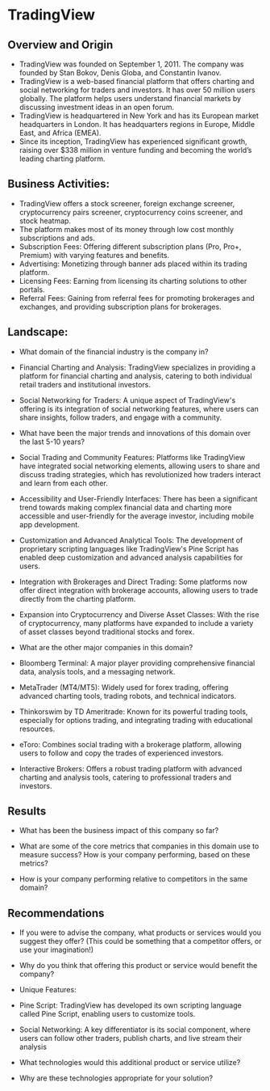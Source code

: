# TradingView

## Overview and Origin

* TradingView was founded on September 1, 2011. The company was founded by Stan Bokov, Denis Globa, and Constantin Ivanov.
* TradingView is a web-based financial platform that offers charting and social networking for traders and investors. It has over 50 million users globally. The platform helps users understand financial markets by discussing investment ideas in an open forum.
* TradingView is headquartered in New York and has its European market headquarters in London. It has headquarters regions in Europe, Middle East, and Africa (EMEA).
* Since its inception, TradingView has experienced significant growth, raising over $338 million in venture funding and becoming the world’s leading charting platform​.

## Business Activities:

* TradingView offers a stock screener, foreign exchange screener, cryptocurrency pairs screener, cryptocurrency coins screener, and stock heatmap.
* The platform makes most of its money through low cost monthly subscriptions and ads.
* Subscription Fees: Offering different subscription plans (Pro, Pro+, Premium) with varying features and benefits​​.
* Advertising: Monetizing through banner ads placed within its trading platform​​.
* Licensing Fees: Earning from licensing its charting solutions to other portals​​.
* Referral Fees: Gaining from referral fees for promoting brokerages and exchanges, and providing subscription plans for brokerages.

## Landscape:

* What domain of the financial industry is the company in?
* Financial Charting and Analysis: TradingView specializes in providing a platform for financial charting and analysis, catering to both individual retail traders and institutional investors.
* Social Networking for Traders: A unique aspect of TradingView's offering is its integration of social networking features, where users can share insights, follow traders, and engage with a community.

* What have been the major trends and innovations of this domain over the last 5-10 years?
* Social Trading and Community Features: Platforms like TradingView have integrated social networking elements, allowing users to share and discuss trading strategies, which has revolutionized how traders interact and learn from each other.
* Accessibility and User-Friendly Interfaces: There has been a significant trend towards making complex financial data and charting more accessible and user-friendly for the average investor, including mobile app development.
* Customization and Advanced Analytical Tools: The development of proprietary scripting languages like TradingView's Pine Script has enabled deep customization and advanced analysis capabilities for users.
* Integration with Brokerages and Direct Trading: Some platforms now offer direct integration with brokerage accounts, allowing users to trade directly from the charting platform.
* Expansion into Cryptocurrency and Diverse Asset Classes: With the rise of cryptocurrency, many platforms have expanded to include a variety of asset classes beyond traditional stocks and forex.

* What are the other major companies in this domain?
* Bloomberg Terminal: A major player providing comprehensive financial data, analysis tools, and a messaging network.
* MetaTrader (MT4/MT5): Widely used for forex trading, offering advanced charting tools, trading robots, and technical indicators.
* Thinkorswim by TD Ameritrade: Known for its powerful trading tools, especially for options trading, and integrating trading with educational resources.
* eToro: Combines social trading with a brokerage platform, allowing users to follow and copy the trades of experienced investors.
* Interactive Brokers: Offers a robust trading platform with advanced charting and analysis tools, catering to professional traders and investors.

## Results

* What has been the business impact of this company so far?

* What are some of the core metrics that companies in this domain use to measure success? How is your company performing, based on these metrics?

* How is your company performing relative to competitors in the same domain?


## Recommendations

* If you were to advise the company, what products or services would you suggest they offer? (This could be something that a competitor offers, or use your imagination!)

* Why do you think that offering this product or service would benefit the company?
* Unique Features:
* Pine Script: TradingView has developed its own scripting language called Pine Script, enabling users to customize tools​​.
* Social Networking: A key differentiator is its social component, where users can follow other traders, publish charts, and live stream their analysis

* What technologies would this additional product or service utilize?

* Why are these technologies appropriate for your solution?
